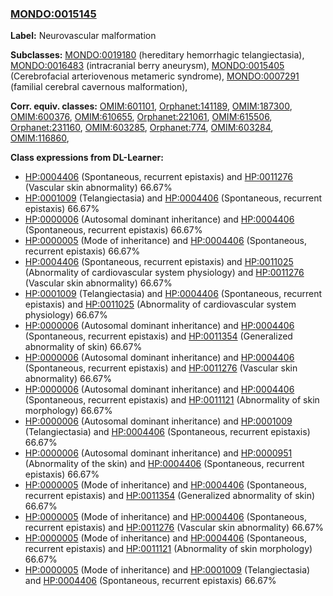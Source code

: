 
### [MONDO:0015145](http://purl.obolibrary.org/obo/MONDO_0015145)
**Label:** Neurovascular malformation

**Subclasses:** [MONDO:0019180](http://purl.obolibrary.org/obo/MONDO_0019180) (hereditary hemorrhagic telangiectasia), [MONDO:0016483](http://purl.obolibrary.org/obo/MONDO_0016483) (intracranial berry aneurysm), [MONDO:0015405](http://purl.obolibrary.org/obo/MONDO_0015405) (Cerebrofacial arteriovenous metameric syndrome), [MONDO:0007291](http://purl.obolibrary.org/obo/MONDO_0007291) (familial cerebral cavernous malformation), 

**Corr. equiv. classes:** [OMIM:601101](http://purl.obolibrary.org/obo/OMIM_601101), [Orphanet:141189](http://www.orpha.net/ORDO/Orphanet_141189), [OMIM:187300](http://purl.obolibrary.org/obo/OMIM_187300), [OMIM:600376](http://purl.obolibrary.org/obo/OMIM_600376), [OMIM:610655](http://purl.obolibrary.org/obo/OMIM_610655), [Orphanet:221061](http://www.orpha.net/ORDO/Orphanet_221061), [OMIM:615506](http://purl.obolibrary.org/obo/OMIM_615506), [Orphanet:231160](http://www.orpha.net/ORDO/Orphanet_231160), [OMIM:603285](http://purl.obolibrary.org/obo/OMIM_603285), [Orphanet:774](http://www.orpha.net/ORDO/Orphanet_774), [OMIM:603284](http://purl.obolibrary.org/obo/OMIM_603284), [OMIM:116860](http://purl.obolibrary.org/obo/OMIM_116860), 

**Class expressions from DL-Learner:**

- [HP:0004406](http://purl.obolibrary.org/obo/HP_0004406) (Spontaneous, recurrent epistaxis) and [HP:0011276](http://purl.obolibrary.org/obo/HP_0011276) (Vascular skin abnormality) 66.67%
- [HP:0001009](http://purl.obolibrary.org/obo/HP_0001009) (Telangiectasia) and [HP:0004406](http://purl.obolibrary.org/obo/HP_0004406) (Spontaneous, recurrent epistaxis) 66.67%
- [HP:0000006](http://purl.obolibrary.org/obo/HP_0000006) (Autosomal dominant inheritance) and [HP:0004406](http://purl.obolibrary.org/obo/HP_0004406) (Spontaneous, recurrent epistaxis) 66.67%
- [HP:0000005](http://purl.obolibrary.org/obo/HP_0000005) (Mode of inheritance) and [HP:0004406](http://purl.obolibrary.org/obo/HP_0004406) (Spontaneous, recurrent epistaxis) 66.67%
- [HP:0004406](http://purl.obolibrary.org/obo/HP_0004406) (Spontaneous, recurrent epistaxis) and [HP:0011025](http://purl.obolibrary.org/obo/HP_0011025) (Abnormality of cardiovascular system physiology) and [HP:0011276](http://purl.obolibrary.org/obo/HP_0011276) (Vascular skin abnormality) 66.67%
- [HP:0001009](http://purl.obolibrary.org/obo/HP_0001009) (Telangiectasia) and [HP:0004406](http://purl.obolibrary.org/obo/HP_0004406) (Spontaneous, recurrent epistaxis) and [HP:0011025](http://purl.obolibrary.org/obo/HP_0011025) (Abnormality of cardiovascular system physiology) 66.67%
- [HP:0000006](http://purl.obolibrary.org/obo/HP_0000006) (Autosomal dominant inheritance) and [HP:0004406](http://purl.obolibrary.org/obo/HP_0004406) (Spontaneous, recurrent epistaxis) and [HP:0011354](http://purl.obolibrary.org/obo/HP_0011354) (Generalized abnormality of skin) 66.67%
- [HP:0000006](http://purl.obolibrary.org/obo/HP_0000006) (Autosomal dominant inheritance) and [HP:0004406](http://purl.obolibrary.org/obo/HP_0004406) (Spontaneous, recurrent epistaxis) and [HP:0011276](http://purl.obolibrary.org/obo/HP_0011276) (Vascular skin abnormality) 66.67%
- [HP:0000006](http://purl.obolibrary.org/obo/HP_0000006) (Autosomal dominant inheritance) and [HP:0004406](http://purl.obolibrary.org/obo/HP_0004406) (Spontaneous, recurrent epistaxis) and [HP:0011121](http://purl.obolibrary.org/obo/HP_0011121) (Abnormality of skin morphology) 66.67%
- [HP:0000006](http://purl.obolibrary.org/obo/HP_0000006) (Autosomal dominant inheritance) and [HP:0001009](http://purl.obolibrary.org/obo/HP_0001009) (Telangiectasia) and [HP:0004406](http://purl.obolibrary.org/obo/HP_0004406) (Spontaneous, recurrent epistaxis) 66.67%
- [HP:0000006](http://purl.obolibrary.org/obo/HP_0000006) (Autosomal dominant inheritance) and [HP:0000951](http://purl.obolibrary.org/obo/HP_0000951) (Abnormality of the skin) and [HP:0004406](http://purl.obolibrary.org/obo/HP_0004406) (Spontaneous, recurrent epistaxis) 66.67%
- [HP:0000005](http://purl.obolibrary.org/obo/HP_0000005) (Mode of inheritance) and [HP:0004406](http://purl.obolibrary.org/obo/HP_0004406) (Spontaneous, recurrent epistaxis) and [HP:0011354](http://purl.obolibrary.org/obo/HP_0011354) (Generalized abnormality of skin) 66.67%
- [HP:0000005](http://purl.obolibrary.org/obo/HP_0000005) (Mode of inheritance) and [HP:0004406](http://purl.obolibrary.org/obo/HP_0004406) (Spontaneous, recurrent epistaxis) and [HP:0011276](http://purl.obolibrary.org/obo/HP_0011276) (Vascular skin abnormality) 66.67%
- [HP:0000005](http://purl.obolibrary.org/obo/HP_0000005) (Mode of inheritance) and [HP:0004406](http://purl.obolibrary.org/obo/HP_0004406) (Spontaneous, recurrent epistaxis) and [HP:0011121](http://purl.obolibrary.org/obo/HP_0011121) (Abnormality of skin morphology) 66.67%
- [HP:0000005](http://purl.obolibrary.org/obo/HP_0000005) (Mode of inheritance) and [HP:0001009](http://purl.obolibrary.org/obo/HP_0001009) (Telangiectasia) and [HP:0004406](http://purl.obolibrary.org/obo/HP_0004406) (Spontaneous, recurrent epistaxis) 66.67%


